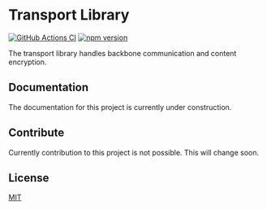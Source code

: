 # Transport Library

[![GitHub Actions CI](https://github.com/nmshd/cns-transport/workflows/Publish/badge.svg)](https://github.com/nmshd/cns-transport/actions?query=workflow%3APublish)
[![npm version](https://badge.fury.io/js/@nmshd%2ftransport.svg)](https://www.npmjs.com/package/@nmshd/transport)

The transport library handles backbone communication and content encryption.

## Documentation

The documentation for this project is currently under construction.

## Contribute

Currently contribution to this project is not possible. This will change soon.

## License

[MIT](LICENSE)
